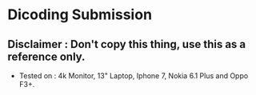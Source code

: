 # Dicoding Submission

## Disclaimer : Don't copy this thing, use this as a reference only.
- Tested on : 4k Monitor, 13" Laptop, Iphone 7, Nokia 6.1 Plus and Oppo F3+.


